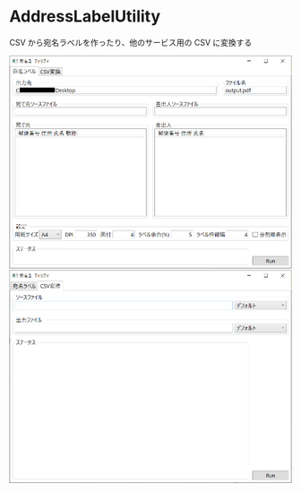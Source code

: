 # AddressLabelUtility

CSV から宛名ラベルを作ったり、他のサービス用の CSV に変換する

![view1.png](https://github.com/koktoh/address-label-utility/blob/images/images/view1.png)
![view2.png](https://github.com/koktoh/address-label-utility/blob/images/images/view2.png)
